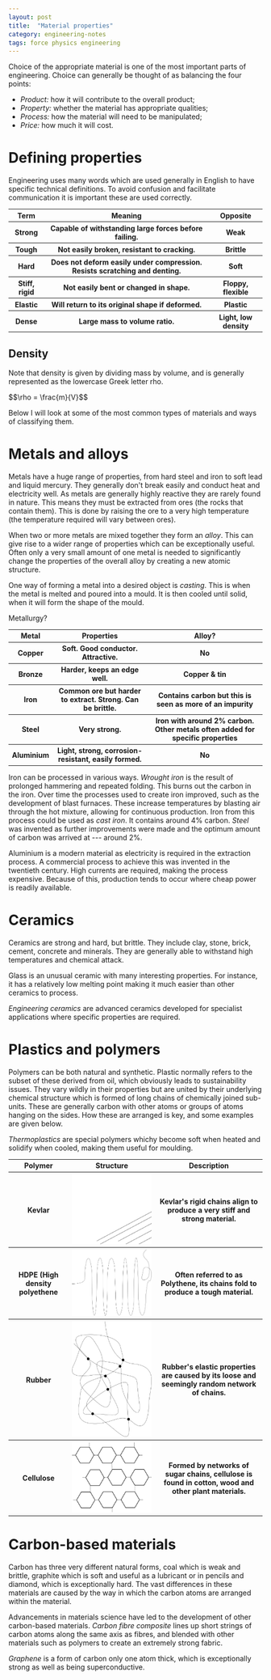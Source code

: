 ```yaml
---
layout: post
title:  "Material properties"
category: engineering-notes
tags: force physics engineering
---
```


Choice of the appropriate material is one of the most important parts
of engineering. Choice can generally be thought of as balancing the
four points:

* *Product:* how it will contribute to the overall product;
* *Property:* whether the material has appropriate qualities;
* *Process:* how the material will need to be manipulated;
* *Price:* how much it will cost.

# Defining properties

Engineering uses many words which are used generally in English to
have specific technical definitions. To avoid confusion and facilitate
communication it is important these are used correctly.

<table>
	<thead><tr><th>Term</th>
		   <th>Meaning</th>
		   <th>Opposite</th>
	</tr></thead>
	<tbody><tr>
		<th class="rtitle">Strong</th>
		<th>Capable of withstanding large forces before failing.</th>
		<th>Weak</th>
	</tr><tr>
		<th class="rtitle">Tough</th>
		<th>Not easily broken, resistant to cracking.</th>
		<th>Brittle</th>
	</tr><tr>
		<th class="rtitle">Hard</th>
		<th>Does not deform easily under compression. Resists scratching and denting.</th>
		<th>Soft</th>
	</tr><tr>
		<th class="rtitle">Stiff, rigid</th>
		<th>Not easily bent or changed in shape.</th>
		<th>Floppy, flexible</th>
	</tr><tr>
		<th class="rtitle">Elastic</th>
		<th>Will return to its original shape if deformed.</th>
		<th>Plastic</th>
	</tr><tr>
		<th class="rtitle">Dense</th>
		<th>Large mass to volume ratio.</th>
		<th>Light, low density</th>
	</tr></tbody>
</table>

## Density

Note that density is given by dividing mass by volume, and is
generally represented as the lowercase Greek letter rho.

<div class="important-note">$$\rho = \frac{m}{V}$$</div>

Below I will look at some of the most common types of
materials and ways of classifying them.

# Metals and alloys

Metals have a huge range of properties, from hard steel and iron to
soft lead and liquid mercury. They generally don't break easily and
conduct heat and electricity well. As metals are generally highly
reactive they are rarely found in nature. This means they must be
extracted from ores (the rocks that contain them). This is done by
raising the ore to a very high temperature (the temperature required
will vary between ores).

When two or more metals are mixed together they form an _alloy_. This
can give rise to a wider range of properties which can be
exceptionally useful. Often only a very small amount of one metal is
needed to significantly change the properties of the overall alloy by
creating a new atomic structure.

One way of forming a metal into a desired object is _casting_. This is
when the metal is melted and poured into a mould. It is then cooled
until solid, when it will form the shape of the mould.

Metallurgy?

<table>
	<thead><tr><th>Metal</th>
		   <th>Properties</th>
		   <th>Alloy?</th>
	</tr></thead>
	<tbody><tr>
		<th class="rtitle">Copper</th>
		<th>Soft. Good conductor. Attractive.</th>
		<th>No</th>
	</tr><tr>
		<th class="rtitle">Bronze</th>
		<th>Harder, keeps an edge well.</th>
		<th>Copper & tin</th>
	</tr><tr>
		<th class="rtitle">Iron</th>
		<th>Common ore but harder to extract. Strong. Can be brittle.</th>
		<th>Contains carbon but this is seen as more of an impurity</th>
	</tr><tr>
		<th class="rtitle">Steel</th>
		<th>Very strong.</th>
		<th>Iron with around 2% carbon. Other metals often added for specific properties</th>
	</tr><tr>
		<th class="rtitle">Aluminium</th>
		<th>Light, strong, corrosion-resistant, easily formed.</th>
		<th>No</th>
	</tr></tbody>
</table>

Iron can be processed in various ways. *Wrought iron* is the result of
prolonged hammering and repeated folding. This burns out the carbon in
the iron. Over time the processes used to create iron improved, such
as the development of blast furnaces. These increase temperatures by
blasting air through the hot mixture, allowing for continuous
production. Iron from this process could be used as *cast iron*. It
contains around 4% carbon. *Steel* was invented as further
improvements were made and the optimum amount of carbon was arrived at
--- around 2%.

Aluminium is a modern material as electricity is required in the
extraction process. A commercial process to achieve this was invented
in the twentieth century. High currents are required, making the
process expensive. Because of this, production tends to occur where
cheap power is readily available.

# Ceramics

Ceramics are strong and hard, but brittle. They include clay, stone,
brick, cement, concrete and minerals. They are generally able to
withstand high temperatures and chemical attack.

Glass is an unusual ceramic with many interesting properties. For
instance, it has a relatively low melting point making it much easier
than other ceramics to process.

_Engineering ceramics_ are advanced ceramics developed for specialist
applications where specific properties are required.

# Plastics and polymers

Polymers can be both natural and synthetic. Plastic normally refers to
the subset of these derived from oil, which obviously leads to
sustainability issues. They vary wildly in their properties but are
united by their underlying chemical structure which is formed of long
chains of chemically joined sub-units. These are generally carbon with
other atoms or groups of atoms hanging on the sides. How these are
arranged is key, and some examples are given below.

_Thermoplastics_ are special polymers whichy become soft when heated
and solidify when cooled, making them useful for moulding.

<table>
	<thead><tr><th>Polymer</th>
	           <th>Structure</th>
		   <th>Description</th>
	</tr></thead>
	<tbody><tr>
		<th class="rtitle">Kevlar</th>
		<th><img alt="Kevlar structure" src="/img/kevlar-structure.png" /></th>
		<th>Kevlar's rigid chains align to produce a very stiff
		    and strong material.</th>
		</tr><tr>
		<th class="rtitle">HDPE (High density polyethene</th>
		<th><img alt="HDPE structure" src="/img/hdpe-structure.png" /></th>
		<th>Often referred to as Polythene, its chains fold to produce
		    a tough material.</th>
		</tr><tr>
		<th class="rtitle">Rubber</th>
		<th><img alt="Rubber structure" src="/img/rubber-structure.png" /></th>
		<th>Rubber's elastic properties are caused by its loose and
		    seemingly random network of chains.</th>
		</tr><tr>
		<th class="rtitle">Cellulose</th>
		<th><img alt="Cellulose structure" src="/img/cellulose-structure.png" /></th>
		<th>Formed by networks of sugar chains, cellulose is found in
		    cotton, wood and other plant materials.</th>
	</tr></tbody>
</table>

# Carbon-based materials

Carbon has three very different natural forms, coal which is weak and
brittle, graphite which is soft and useful as a lubricant or in
pencils and diamond, which is exceptionally hard. The vast differences
in these materials are caused by the way in which the carbon atoms are
arranged within the material.

Advancements in materials science have led to the development of other
carbon-based materials. *Carbon fibre composite* lines up short
strings of carbon atoms along the same axis as fibres, and blended
with other materials such as polymers to create an extremely strong
fabric.

*Graphene* is a form of carbon only one atom thick, which is
 exceptionally strong as well as being superconductive.